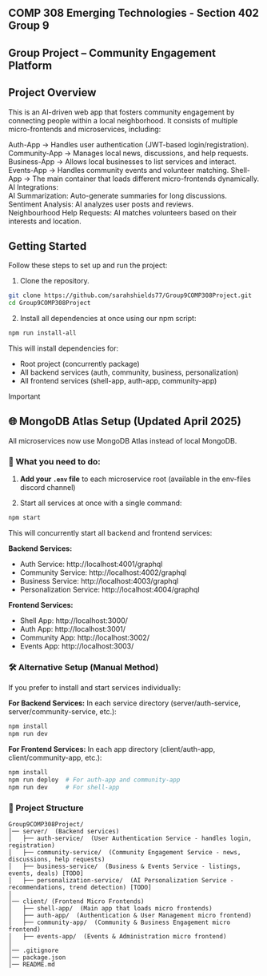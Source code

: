## COMP 308 Emerging Technologies - Section 402 Group 9
## Group Project – Community Engagement Platform

## Project Overview

This is an AI-driven web app that fosters community engagement by connecting people within a local neighborhood. It consists of multiple micro-frontends and microservices, including:

Auth-App → Handles user authentication (JWT-based login/registration).
Community-App → Manages local news, discussions, and help requests.
Business-App → Allows local businesses to list services and interact.
Events-App → Handles community events and volunteer matching.
Shell-App → The main container that loads different micro-frontends dynamically.  
AI Integrations:  
   AI Summarization: Auto-generate summaries for long discussions.  
   Sentiment Analysis: AI analyzes user posts and reviews.  
   Neighbourhood Help Requests: AI matches volunteers based on their interests and location.

## Getting Started

Follow these steps to set up and run the project:

1. Clone the repository.
```bash
git clone https://github.com/sarahshields77/Group9COMP308Project.git
cd Group9COMP308Project
```

2. Install all dependencies at once using our npm script:
```bash
npm run install-all
```

This will install dependencies for:
- Root project (concurrently package)
- All backend services (auth, community, business, personalization)
- All frontend services (shell-app, auth-app, community-app)

> [!IMPORTANT]
> ## 🌐 MongoDB Atlas Setup (Updated April 2025)
>
> All microservices now use MongoDB Atlas instead of local MongoDB.

### 🚀 What you need to do:

1. **Add your `.env` file** to each microservice root (available in the env-files discord channel)

2. Start all services at once with a single command:
```bash
npm start
```

This will concurrently start all backend and frontend services:

**Backend Services:**
- Auth Service: http://localhost:4001/graphql
- Community Service: http://localhost:4002/graphql
- Business Service: http://localhost:4003/graphql
- Personalization Service: http://localhost:4004/graphql

**Frontend Services:**
- Shell App: http://localhost:3000/
- Auth App: http://localhost:3001/
- Community App: http://localhost:3002/
- Events App: http://localhost:3003/

### 🛠️ Alternative Setup (Manual Method)

If you prefer to install and start services individually:

**For Backend Services:**
In each service directory (server/auth-service, server/community-service, etc.):
```bash
npm install
npm run dev
```

**For Frontend Services:**
In each app directory (client/auth-app, client/community-app, etc.):
```bash
npm install
npm run deploy  # For auth-app and community-app
npm run dev     # For shell-app
```
 
### 📁 Project Structure  
```plaintext
Group9COMP308Project/
│── server/  (Backend services)
│   ├── auth-service/  (User Authentication Service - handles login, registration)
│   ├── community-service/  (Community Engagement Service - news, discussions, help requests)
│   ├── business-service/  (Business & Events Service - listings, events, deals) [TODO]
│   ├── personalization-service/  (AI Personalization Service - recommendations, trend detection) [TODO]
│
│── client/ (Frontend Micro Frontends)
│   ├── shell-app/  (Main app that loads micro frontends)
│   ├── auth-app/  (Authentication & User Management micro frontend)
│   ├── community-app/  (Community & Business Engagement micro frontend)
│   ├── events-app/  (Events & Administration micro frontend) 
│
│── .gitignore
│── package.json
│── README.md
```
